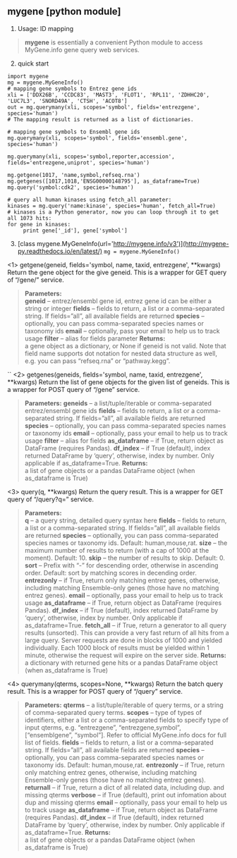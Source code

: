 ## mygene [python module]
1. Usage: ID mapping
> **mygene** is essentially a convenient Python module to access MyGene.info gene query web services.

2. quick start

```
import mygene
mg = mygene.MyGeneInfo()
# mapping gene symbols to Entrez gene ids
xli = ['DDX26B', 'CCDC83', 'MAST3', 'FLOT1', 'RPL11', 'ZDHHC20', 'LUC7L3', 'SNORD49A', 'CTSH', 'ACOT8']
out = mg.querymany(xli, scopes='symbol', fields='entrezgene', species='human')
# The mapping result is returned as a list of dictionaries. 

# mapping gene symbols to Ensembl gene ids
mg.querymany(xli, scopes='symbol', fields='ensembl.gene', species='human')

mg.querymany(xli, scopes='symbol,reporter,accession', fields='entrezgene,uniprot', species='human')

mg.getgene(1017, 'name,symbol,refseq.rna')
mg.getgenes([1017,1018,'ENSG00000148795'], as_dataframe=True)
mg.query('symbol:cdk2', species='human')

# query all human kinases using fetch_all parameter:
kinases = mg.query('name:kinase', species='human', fetch_all=True)
# kinases is a Python generator, now you can loop through it to get all 1073 hits:
for gene in kinases:
     print gene['_id'], gene['symbol']
```

3. [class mygene.MyGeneInfo(url='http://mygene.info/v3')](http://mygene-py.readthedocs.io/en/latest/)
`mg = mygene.MyGeneInfo()`

<1> getgene(geneid, fields='symbol, name, taxid, entrezgene', **kwargs)
	Return the gene object for the give geneid. This is a wrapper for GET query of “/gene/<geneid>” service.

> **Parameters:**	
	**geneid** – entrez/ensembl gene id, entrez gene id can be either a string or integer
	**fields** – fields to return, a list or a comma-separated string. If fields=”all”, all available fields are returned
	**species** – optionally, you can pass comma-separated species names or taxonomy ids
	**email** – optionally, pass your email to help us to track usage
	**filter** – alias for fields parameter
**Returns:**	
	a gene object as a dictionary, or None if geneid is not valid.
Note that field name supports dot notation for nested data structure as well, e.g. you can pass “refseq.rna” or “pathway.kegg”.

``
<2> getgenes(geneids, fields='symbol, name, taxid, entrezgene', **kwargs)
	Return the list of gene objects for the given list of geneids. This is a wrapper for POST query of “/gene” service.

> **Parameters:**
	**geneids** – a list/tuple/iterable or comma-separated entrez/ensembl gene ids
	**fields** – fields to return, a list or a comma-separated string. If fields=”all”, all available fields are returned
	**species** – optionally, you can pass comma-separated species names or taxonomy ids
	**email** – optionally, pass your email to help us to track usage
	**filter** – alias for fields
	**as_dataframe** – if True, return object as DataFrame (requires Pandas).
	**df_index** – if True (default), index returned DataFrame by ‘query’, otherwise, index by number. Only applicable if as_dataframe=True.
**Returns:**	
	a list of gene objects or a pandas DataFrame object (when as_dataframe is True)

<3> query(q, **kwargs)
	Return the query result. This is a wrapper for GET query of “/query?q=<query>” service.
> **Parameters:**	
	**q** – a query string, detailed query syntax here
	**fields** – fields to return, a list or a comma-separated string. If fields=”all”, all available fields are returned
	**species** – optionally, you can pass comma-separated species names or taxonomy ids. Default: human,mouse,rat.
	**size** – the maximum number of results to return (with a cap of 1000 at the moment). Default: 10.
	**skip** – the number of results to skip. Default: 0.
	**sort** – Prefix with “-” for descending order, otherwise in ascending order. Default: sort by matching scores in decending order.
	**entrezonly** – if True, return only matching entrez genes, otherwise, including matching Ensemble-only genes (those have no matching entrez genes).
	**email** – optionally, pass your email to help us to track usage
	**as_dataframe** – if True, return object as DataFrame (requires Pandas).
	**df_index** – if True (default), index returned DataFrame by ‘query’, otherwise, index by number. Only applicable if as_dataframe=True.
	**fetch_all** – if True, return a generator to all query results (unsorted). This can provide a very fast return of all hits from a large query. Server requests are done in blocks of 1000 and yielded individually. Each 1000 block of results must be yielded within 1 minute, otherwise the request will expire on the server side.
**Returns:**	
	a dictionary with returned gene hits or a pandas DataFrame object (when as_dataframe is True)

<4> querymany(qterms, scopes=None, **kwargs)
	Return the batch query result. This is a wrapper for POST query of “/query” service.
> **Parameters:**
	**qterms** – a list/tuple/iterable of query terms, or a string of comma-separated query terms.
	**scopes** – type of types of identifiers, either a list or a comma-separated fields to specify type of input qterms, e.g. “entrezgene”, “entrezgene,symbol”, [“ensemblgene”, “symbol”]. Refer to official MyGene.info docs for full list of fields.
	**fields** – fields to return, a list or a comma-separated string. If fields=”all”, all available fields are returned
	**species** – optionally, you can pass comma-separated species names or taxonomy ids. Default: human,mouse,rat.
	**entrezonly** – if True, return only matching entrez genes, otherwise, including matching Ensemble-only genes (those have no matching entrez genes).
	**returnall** – if True, return a dict of all related data, including dup. and missing qterms
	**verbose** – if True (default), print out infomation about dup and missing qterms
	**email** – optionally, pass your email to help us to track usage
	**as_dataframe** – if True, return object as DataFrame (requires Pandas).
	**df_index** – if True (default), index returned DataFrame by ‘query’, otherwise, index by number. Only applicable if as_dataframe=True.
**Returns:**	
	a list of gene objects or a pandas DataFrame object (when as_dataframe is True)
